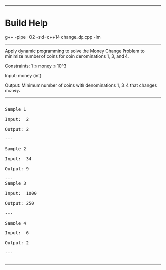 
***

# Build Help

g++ -pipe -O2 -std=c++14 change_dp.cpp -lm

***

Apply dynamic programming to solve the Money Change Problem to minimize number of coins for coin denominations 1, 3, and 4.

Constraints: 1 ≤ money ≤ 10^3 

Input:  money (int)

Output: Minimum number of coins with denominations 1, 3, 4 that changes money.
  
***

<pre>

Sample 1

Input:  2

Output: 2

---

Sample 2

Input:  34

Output: 9

---
Sample 3  

Input:  1000

Output: 250

---

Sample 4 

Input:  6

Output: 2

---

</pre>

***



